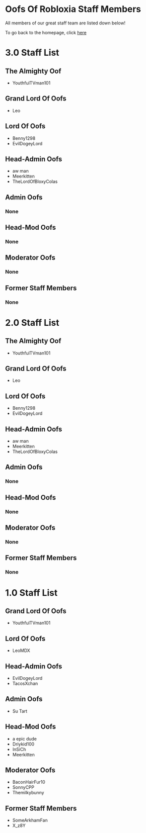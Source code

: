 <h1>Oofs Of Robloxia Staff Members</h1>
<p>All members of our great staff team are listed down below!</p>
To go back to the homepage, click <a href="https://youthfultvman101.github.io/Home/">here</a>

<h1>3.0 Staff List</h1>

<h2>The Almighty Oof</h2>

<ul>
  <li>YouthfulTVman101</li>
</ul>

<h2>Grand Lord Of Oofs</h2>

<ul>
  <li>Leo</li>
</ul>

<h2>Lord Of Oofs</h2>

<ul>
  <li>Benny1298</li>
  <li>EvilDogeyLord</li>
</ul>

<h2>Head-Admin Oofs</h2>

<ul>
  <li>aw man</li>
  <li>Meerkitten</li>
  <li>TheLordOfBloxyColas</li>
</ul>

<h2>Admin Oofs</h2>

<h3>None</h3>

<h2>Head-Mod Oofs</h2>

<h3>None</h3>

<h2>Moderator Oofs</h2>

<h3>None</h3>

<h2>Former Staff Members</h2>

<h3>None</h3>

<h1>2.0 Staff List</h1>

<h2>The Almighty Oof</h2>

<ul>
  <li>YouthfulTVman101</li>
</ul>

<h2>Grand Lord Of Oofs</h2>

<ul>
  <li>Leo</li>
</ul>

<h2>Lord Of Oofs</h2>

<ul>
  <li>Benny1298</li>
  <li>EvilDogeyLord</li>
</ul>

<h2>Head-Admin Oofs</h2>

<ul>
  <li>aw man</li>
  <li>Meerkitten</li>
  <li>TheLordOfBloxyColas</li>
</ul>

<h2>Admin Oofs</h2>

<h3>None</h3>

<h2>Head-Mod Oofs</h2>

<h3>None</h3>

<h2>Moderator Oofs</h2>

<h3>None</h3>

<h2>Former Staff Members</h2>

<h3>None</h3>

<h1>1.0 Staff List</h1>

<h2>Grand Lord Of Oofs</h2>

<ul>
  <li>YouthfulTVman101</li>
</ul>

<h2>Lord Of Oofs</h2>

<ul>
  <li>LeoMDX</li>
</ul>

<h2>Head-Admin Oofs</h2>

<ul>
  <li>EvilDogeyLord</li>
  <li>TacosXchan</li>
</ul>

<h2>Admin Oofs</h2>

<ul>
  <li>Su Tart</li>
</ul>

<h2>Head-Mod Oofs</h2>

<ul>
  <li>a epic dude</li>
  <li>Driykid100</li>
  <li>InSiCh</li>
  <li>Meerkitten</li>
</ul>

<h2>Moderator Oofs</h2>

<ul>
  <li>BaconHairFur10</li>
  <li>SonnyCPP</li>
  <li>Themilkybunny</li>
</ul>

<h2>Former Staff Members</h2>

<ul>
  <li>SomeArkhamFan</li>
  <li>X_z8Y</li>
</ul>
